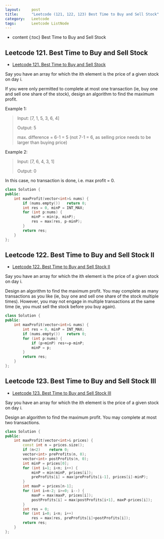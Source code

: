 ```yaml
---
layout:     post
title:      "Leetcode (121, 122, 123) Best Time to Buy and Sell Stock"
category:   Leetcode 
tags:       Leetcode ListNode
---
```


* content
{:toc}
Best Time to Buy and Sell Stock

## Leetcode 121. Best Time to Buy and Sell Stock

* [Leetcode 121. Best Time to Buy and Sell Stock](https://leetcode.com/problems/best-time-to-buy-and-sell-stock/)

Say you have an array for which the ith element is the price of a given stock on day i.

If you were only permitted to complete at most one transaction (ie, buy one and sell one share of the stock), design an algorithm to find the maximum profit.

Example 1:

> Input: [7, 1, 5, 3, 6, 4]
> 
> Output: 5
> 
> max. difference = 6-1 = 5 (not 7-1 = 6, as selling price needs to be larger than buying price)

Example 2:
	
> Input: [7, 6, 4, 3, 1]
> 
> Output: 0

In this case, no transaction is done, i.e. max profit = 0.

```cpp
class Solution {
public:
    int maxProfit(vector<int>& nums) {
        if (nums.empty())   return 0;
        int res = 0, minP = INT_MAX;
        for (int p:nums) {
            minP = min(p, minP);
            res = max(res, p-minP);
        }
        return res;
    }
};
```

## Leetcode 122. Best Time to Buy and Sell Stock II

* [Leetcode 122. Best Time to Buy and Sell Stock II](https://leetcode.com/problems/best-time-to-buy-and-sell-stock-ii/)

Say you have an array for which the ith element is the price of a given stock on day i.

Design an algorithm to find the maximum profit. You may complete as many transactions as you like (ie, buy one and sell one share of the stock multiple times). However, you may not engage in multiple transactions at the same time (ie, you must sell the stock before you buy again).

```cpp
class Solution {
public:
    int maxProfit(vector<int>& nums) {
        int res = 0, minP = INT_MAX;
        if (nums.empty())   return 0;
        for (int p:nums) {
            if (p>minP) res+=p-minP;
            minP = p;
        }
        return res;
    }
};
```

## Leetcode 123. Best Time to Buy and Sell Stock III

* [Leetcode 123. Best Time to Buy and Sell Stock III](https://leetcode.com/problems/best-time-to-buy-and-sell-stock-iii/)

Say you have an array for which the ith element is the price of a given stock on day i.

Design an algorithm to find the maximum profit. You may complete at most two transactions.

```cpp
class Solution {
public:
    int maxProfit(vector<int>& prices) {
        const int n = prices.size();
        if (n<2)    return 0;
        vector<int> preProfits(n, 0);
        vector<int> postProfits(n, 0);
        int minP = prices[0];
        for (int i=1; i<n; i++) {
            minP = min(minP, prices[i]);
            preProfits[i] = max(preProfits[i-1], prices[i]-minP);
        }
        int maxP = prices[n-1];
        for (int i=n-2; i>=0; i--) {
            maxP = max(maxP, prices[i]);
            postProfits[i] = max(postProfits[i+1], maxP-prices[i]);
        }
        int res = 0;
        for (int i=0; i<n; i++)
            res = max(res, preProfits[i]+postProfits[i]);
        return res;
    }
};
```